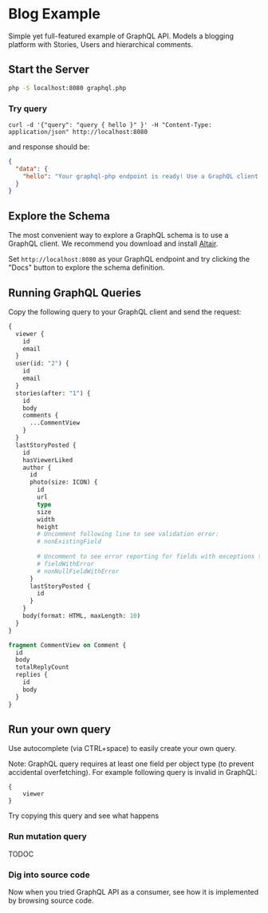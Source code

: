 # Blog Example

Simple yet full-featured example of GraphQL API.
Models a blogging platform with Stories, Users and hierarchical comments. 

## Start the Server

```sh
php -S localhost:8080 graphql.php
```

### Try query
```
curl -d '{"query": "query { hello }" }' -H "Content-Type: application/json" http://localhost:8080
```

and response should be:

```json
{
  "data": {
    "hello": "Your graphql-php endpoint is ready! Use a GraphQL client to explore the schema."
  }
}
```

## Explore the Schema

The most convenient way to explore a GraphQL schema is to use a GraphQL client.
We recommend you download and install [Altair](https://altair.sirmuel.design).

Set `http://localhost:8080` as your GraphQL endpoint and try clicking the "Docs" button
to explore the schema definition.

## Running GraphQL Queries

Copy the following query to your GraphQL client and send the request:

```graphql
{
  viewer {
    id
    email
  }
  user(id: "2") {
    id
    email
  }
  stories(after: "1") {
    id
    body
    comments {
      ...CommentView
    }
  }
  lastStoryPosted {
    id
    hasViewerLiked
    author {
      id
      photo(size: ICON) {
        id
        url
        type
        size
        width
        height
        # Uncomment following line to see validation error:
        # nonExistingField
        
        # Uncomment to see error reporting for fields with exceptions thrown in resolvers
        # fieldWithError
        # nonNullFieldWithError
      }
      lastStoryPosted {
        id
      }
    }
    body(format: HTML, maxLength: 10)
  }
}

fragment CommentView on Comment {
  id
  body
  totalReplyCount
  replies {
    id
    body
  }
}
```

## Run your own query

Use autocomplete (via CTRL+space) to easily create your own query.

Note: GraphQL query requires at least one field per object type (to prevent accidental overfetching).
For example following query is invalid in GraphQL:

```
{
    viewer
}
```

Try copying this query and see what happens

### Run mutation query
TODOC

### Dig into source code
Now when you tried GraphQL API as a consumer, see how it is implemented by browsing
source code.

